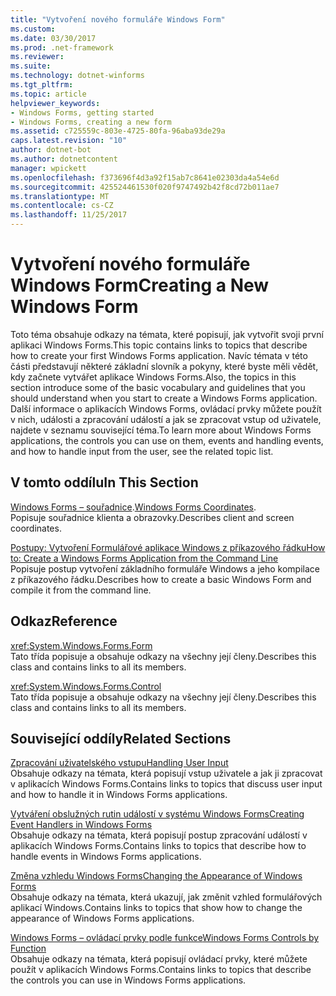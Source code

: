 ```yaml
---
title: "Vytvoření nového formuláře Windows Form"
ms.custom: 
ms.date: 03/30/2017
ms.prod: .net-framework
ms.reviewer: 
ms.suite: 
ms.technology: dotnet-winforms
ms.tgt_pltfrm: 
ms.topic: article
helpviewer_keywords:
- Windows Forms, getting started
- Windows Forms, creating a new form
ms.assetid: c725559c-803e-4725-80fa-96aba93de29a
caps.latest.revision: "10"
author: dotnet-bot
ms.author: dotnetcontent
manager: wpickett
ms.openlocfilehash: f373696f4d3a92f15ab7c8641e02303da4a54e6d
ms.sourcegitcommit: 425524461530f020f9747492b42f8cd72b011ae7
ms.translationtype: MT
ms.contentlocale: cs-CZ
ms.lasthandoff: 11/25/2017
---
```

# <a name="creating-a-new-windows-form"></a><span data-ttu-id="6c2b4-102">Vytvoření nového formuláře Windows Form</span><span class="sxs-lookup"><span data-stu-id="6c2b4-102">Creating a New Windows Form</span></span>
<span data-ttu-id="6c2b4-103">Toto téma obsahuje odkazy na témata, které popisují, jak vytvořit svoji první aplikaci Windows Forms.</span><span class="sxs-lookup"><span data-stu-id="6c2b4-103">This topic contains links to topics that describe how to create your first Windows Forms application.</span></span> <span data-ttu-id="6c2b4-104">Navíc témata v této části představují některé základní slovník a pokyny, které byste měli vědět, kdy začnete vytvářet aplikace Windows Forms.</span><span class="sxs-lookup"><span data-stu-id="6c2b4-104">Also, the topics in this section introduce some of the basic vocabulary and guidelines that you should understand when you start to create a Windows Forms application.</span></span> <span data-ttu-id="6c2b4-105">Další informace o aplikacích Windows Forms, ovládací prvky můžete použít v nich, události a zpracování událostí a jak se zpracovat vstup od uživatele, najdete v seznamu související téma.</span><span class="sxs-lookup"><span data-stu-id="6c2b4-105">To learn more about Windows Forms applications, the controls you can use on them, events and handling events, and how to handle input from the user, see the related topic list.</span></span>  
  
## <a name="in-this-section"></a><span data-ttu-id="6c2b4-106">V tomto oddílu</span><span class="sxs-lookup"><span data-stu-id="6c2b4-106">In This Section</span></span>  
 <span data-ttu-id="6c2b4-107">[Windows Forms – souřadnice](../../../docs/framework/winforms/windows-forms-coordinates.md).</span><span class="sxs-lookup"><span data-stu-id="6c2b4-107">[Windows Forms Coordinates](../../../docs/framework/winforms/windows-forms-coordinates.md).</span></span>  
 <span data-ttu-id="6c2b4-108">Popisuje souřadnice klienta a obrazovky.</span><span class="sxs-lookup"><span data-stu-id="6c2b4-108">Describes client and screen coordinates.</span></span>  
  
 [<span data-ttu-id="6c2b4-109">Postupy: Vytvoření Formulářové aplikace Windows z příkazového řádku</span><span class="sxs-lookup"><span data-stu-id="6c2b4-109">How to: Create a Windows Forms Application from the Command Line</span></span>](../../../docs/framework/winforms/how-to-create-a-windows-forms-application-from-the-command-line.md)  
 <span data-ttu-id="6c2b4-110">Popisuje postup vytvoření základního formuláře Windows a jeho kompilace z příkazového řádku.</span><span class="sxs-lookup"><span data-stu-id="6c2b4-110">Describes how to create a basic Windows Form and compile it from the command line.</span></span>  
  
## <a name="reference"></a><span data-ttu-id="6c2b4-111">Odkaz</span><span class="sxs-lookup"><span data-stu-id="6c2b4-111">Reference</span></span>  
 <xref:System.Windows.Forms.Form>  
 <span data-ttu-id="6c2b4-112">Tato třída popisuje a obsahuje odkazy na všechny její členy.</span><span class="sxs-lookup"><span data-stu-id="6c2b4-112">Describes this class and contains links to all its members.</span></span>  
  
 <xref:System.Windows.Forms.Control>  
 <span data-ttu-id="6c2b4-113">Tato třída popisuje a obsahuje odkazy na všechny její členy.</span><span class="sxs-lookup"><span data-stu-id="6c2b4-113">Describes this class and contains links to all its members.</span></span>  
  
## <a name="related-sections"></a><span data-ttu-id="6c2b4-114">Související oddíly</span><span class="sxs-lookup"><span data-stu-id="6c2b4-114">Related Sections</span></span>  
 [<span data-ttu-id="6c2b4-115">Zpracování uživatelského vstupu</span><span class="sxs-lookup"><span data-stu-id="6c2b4-115">Handling User Input</span></span>](../../../docs/framework/winforms/controls/handling-user-input.md)  
 <span data-ttu-id="6c2b4-116">Obsahuje odkazy na témata, která popisují vstup uživatele a jak ji zpracovat v aplikacích Windows Forms.</span><span class="sxs-lookup"><span data-stu-id="6c2b4-116">Contains links to topics that discuss user input and how to handle it in Windows Forms applications.</span></span>  
  
 [<span data-ttu-id="6c2b4-117">Vytváření obslužných rutin událostí v systému Windows Forms</span><span class="sxs-lookup"><span data-stu-id="6c2b4-117">Creating Event Handlers in Windows Forms</span></span>](../../../docs/framework/winforms/creating-event-handlers-in-windows-forms.md)  
 <span data-ttu-id="6c2b4-118">Obsahuje odkazy na témata, která popisují postup zpracování událostí v aplikacích Windows Forms.</span><span class="sxs-lookup"><span data-stu-id="6c2b4-118">Contains links to topics that describe how to handle events in Windows Forms applications.</span></span>  
  
 [<span data-ttu-id="6c2b4-119">Změna vzhledu Windows Forms</span><span class="sxs-lookup"><span data-stu-id="6c2b4-119">Changing the Appearance of Windows Forms</span></span>](../../../docs/framework/winforms/changing-the-appearance-of-windows-forms.md)  
 <span data-ttu-id="6c2b4-120">Obsahuje odkazy na témata, která ukazují, jak změnit vzhled formulářových aplikací Windows.</span><span class="sxs-lookup"><span data-stu-id="6c2b4-120">Contains links to topics that show how to change the appearance of Windows Forms applications.</span></span>  
  
 [<span data-ttu-id="6c2b4-121">Windows Forms – ovládací prvky podle funkce</span><span class="sxs-lookup"><span data-stu-id="6c2b4-121">Windows Forms Controls by Function</span></span>](../../../docs/framework/winforms/controls/windows-forms-controls-by-function.md)  
 <span data-ttu-id="6c2b4-122">Obsahuje odkazy na témata, která popisují ovládací prvky, které můžete použít v aplikacích Windows Forms.</span><span class="sxs-lookup"><span data-stu-id="6c2b4-122">Contains links to topics that describe the controls you can use in Windows Forms applications.</span></span>
